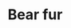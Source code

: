 ---
layout: item
title: Bear fur
item-id: 948
datatable: true
id: 948
name: "Bear fur"
monsters:
  - id: 299
    name: "Gunthor the brave"
    combat_level: 29
    wiki_url: "https://oldschool.runescape.wiki/w/Gunthor_the_brave"
    drops:
      - quantity: "1"
        noted: false
        rarity: 0.0078125
    image: "https://oldschool.runescape.wiki/images/2/22/Gunthor_the_brave.png?5837c"
  - id: 2838
    name: "Grizzly bear"
    combat_level: 21
    wiki_url: "https://oldschool.runescape.wiki/w/Grizzly_bear#Level_21"
    drops:
      - quantity: "1"
        noted: false
        rarity: 1
    image: "https://oldschool.runescape.wiki/images/thumb/5/51/Grizzly_bear_%28level_21%29.png/1200px-Grizzly_bear_%28level_21%29.png?5c286"
  - id: 2839
    name: "Black bear"
    combat_level: 19
    wiki_url: "https://oldschool.runescape.wiki/w/Black_bear"
    drops:
      - quantity: "1"
        noted: false
        rarity: 1
    image: "https://oldschool.runescape.wiki/images/thumb/1/1c/Black_bear.png/1200px-Black_bear.png?f440b"
  - id: 3055
    name: "Barbarian"
    combat_level: 17
    wiki_url: "https://oldschool.runescape.wiki/w/Barbarian#Level_17_(Alberich)"
    drops:
      - quantity: "1"
        noted: false
        rarity: 0.0078125
      - quantity: "1"
        noted: false
        rarity: 0.0078125
    image: "https://oldschool.runescape.wiki/images/6/66/Barbarian_%28Fafner%29_chathead.png?3c6d0"
  - id: 3056
    name: "Barbarian"
    combat_level: 10
    wiki_url: "https://oldschool.runescape.wiki/w/Barbarian#Level_10_(Fafner)"
    drops:
      - quantity: "1"
        noted: false
        rarity: 0.0078125
      - quantity: "1"
        noted: false
        rarity: 0.0078125
    image: "https://oldschool.runescape.wiki/images/6/66/Barbarian_%28Fafner%29_chathead.png?3c6d0"
  - id: 3057
    name: "Barbarian"
    combat_level: 17
    wiki_url: "https://oldschool.runescape.wiki/w/Barbarian#Level_17_(Fasolt)"
    drops:
      - quantity: "1"
        noted: false
        rarity: 0.0078125
      - quantity: "1"
        noted: false
        rarity: 0.0078125
    image: "https://oldschool.runescape.wiki/images/6/66/Barbarian_%28Fafner%29_chathead.png?3c6d0"
  - id: 3058
    name: "Barbarian"
    combat_level: 17
    wiki_url: "https://oldschool.runescape.wiki/w/Barbarian#Level_17_(Siegmund)"
    drops:
      - quantity: "1"
        noted: false
        rarity: 0.0078125
      - quantity: "1"
        noted: false
        rarity: 0.0078125
    image: "https://oldschool.runescape.wiki/images/6/66/Barbarian_%28Fafner%29_chathead.png?3c6d0"
  - id: 3059
    name: "Barbarian"
    combat_level: 10
    wiki_url: "https://oldschool.runescape.wiki/w/Barbarian#Level_10_(Siegfried)"
    drops:
      - quantity: "1"
        noted: false
        rarity: 0.0078125
      - quantity: "1"
        noted: false
        rarity: 0.0078125
    image: "https://oldschool.runescape.wiki/images/6/66/Barbarian_%28Fafner%29_chathead.png?3c6d0"
  - id: 3060
    name: "Barbarian"
    combat_level: 10
    wiki_url: "https://oldschool.runescape.wiki/w/Barbarian#Level_10_(Lydspor)"
    drops:
      - quantity: "1"
        noted: false
        rarity: 0.0078125
      - quantity: "1"
        noted: false
        rarity: 0.0078125
    image: "https://oldschool.runescape.wiki/images/6/66/Barbarian_%28Fafner%29_chathead.png?3c6d0"
  - id: 3061
    name: "Barbarian"
    combat_level: 10
    wiki_url: "https://oldschool.runescape.wiki/w/Barbarian#Level_10_(Hagen)"
    drops:
      - quantity: "1"
        noted: false
        rarity: 0.0078125
      - quantity: "1"
        noted: false
        rarity: 0.0078125
    image: "https://oldschool.runescape.wiki/images/6/66/Barbarian_%28Fafner%29_chathead.png?3c6d0"
  - id: 3062
    name: "Barbarian"
    combat_level: 17
    wiki_url: "https://oldschool.runescape.wiki/w/Barbarian#Level_17_(Minarch)"
    drops:
      - quantity: "1"
        noted: false
        rarity: 0.0078125
      - quantity: "1"
        noted: false
        rarity: 0.0078125
    image: "https://oldschool.runescape.wiki/images/6/66/Barbarian_%28Fafner%29_chathead.png?3c6d0"
  - id: 3064
    name: "Barbarian"
    combat_level: 10
    wiki_url: "https://oldschool.runescape.wiki/w/Barbarian#Level_10_(Wotan)"
    drops:
      - quantity: "1"
        noted: false
        rarity: 0.0078125
      - quantity: "1"
        noted: false
        rarity: 0.0078125
    image: "https://oldschool.runescape.wiki/images/6/66/Barbarian_%28Fafner%29_chathead.png?3c6d0"
  - id: 3065
    name: "Barbarian"
    combat_level: 10
    wiki_url: "https://oldschool.runescape.wiki/w/Barbarian#Level_10_(Acelin)"
    drops:
      - quantity: "1"
        noted: false
        rarity: 0.0078125
      - quantity: "1"
        noted: false
        rarity: 0.0078125
    image: "https://oldschool.runescape.wiki/images/6/66/Barbarian_%28Fafner%29_chathead.png?3c6d0"
  - id: 3066
    name: "Barbarian"
    combat_level: 10
    wiki_url: "https://oldschool.runescape.wiki/w/Barbarian#Level_10_(Adelino)"
    drops:
      - quantity: "1"
        noted: false
        rarity: 0.0078125
      - quantity: "1"
        noted: false
        rarity: 0.0078125
    image: "https://oldschool.runescape.wiki/images/6/66/Barbarian_%28Fafner%29_chathead.png?3c6d0"
  - id: 3067
    name: "Barbarian"
    combat_level: 10
    wiki_url: "https://oldschool.runescape.wiki/w/Barbarian#Level_10_(Adolpho)"
    drops:
      - quantity: "1"
        noted: false
        rarity: 0.0078125
      - quantity: "1"
        noted: false
        rarity: 0.0078125
    image: "https://oldschool.runescape.wiki/images/6/66/Barbarian_%28Fafner%29_chathead.png?3c6d0"
  - id: 3068
    name: "Barbarian"
    combat_level: 15
    wiki_url: "https://oldschool.runescape.wiki/w/Barbarian#Level_15_(Aitan)"
    drops:
      - quantity: "1"
        noted: false
        rarity: 0.0078125
      - quantity: "1"
        noted: false
        rarity: 0.0078125
    image: "https://oldschool.runescape.wiki/images/6/66/Barbarian_%28Fafner%29_chathead.png?3c6d0"
  - id: 3069
    name: "Barbarian"
    combat_level: 17
    wiki_url: "https://oldschool.runescape.wiki/w/Barbarian#Level_17_(Brunnhilde)"
    drops:
      - quantity: "1"
        noted: false
        rarity: 0.0078125
      - quantity: "1"
        noted: false
        rarity: 0.0078125
    image: "https://oldschool.runescape.wiki/images/6/66/Barbarian_%28Fafner%29_chathead.png?3c6d0"
  - id: 3070
    name: "Barbarian"
    combat_level: 10
    wiki_url: "https://oldschool.runescape.wiki/w/Barbarian#Level_10_(Gutrune)"
    drops:
      - quantity: "1"
        noted: false
        rarity: 0.0078125
      - quantity: "1"
        noted: false
        rarity: 0.0078125
    image: "https://oldschool.runescape.wiki/images/6/66/Barbarian_%28Fafner%29_chathead.png?3c6d0"
  - id: 3071
    name: "Barbarian"
    combat_level: 10
    wiki_url: "https://oldschool.runescape.wiki/w/Barbarian#Level_10_(Edelschwarz)"
    drops:
      - quantity: "1"
        noted: false
        rarity: 0.0078125
      - quantity: "1"
        noted: false
        rarity: 0.0078125
    image: "https://oldschool.runescape.wiki/images/6/66/Barbarian_%28Fafner%29_chathead.png?3c6d0"
  - id: 3072
    name: "Barbarian"
    combat_level: 9
    wiki_url: "https://oldschool.runescape.wiki/w/Barbarian#Level_9_(Sieglinde)"
    drops:
      - quantity: "1"
        noted: false
        rarity: 0.0078125
      - quantity: "1"
        noted: false
        rarity: 0.0078125
    image: "https://oldschool.runescape.wiki/images/6/66/Barbarian_%28Fafner%29_chathead.png?3c6d0"
  - id: 3262
    name: "Barbarian"
    combat_level: 8
    wiki_url: "https://oldschool.runescape.wiki/w/Barbarian#Level_8"
    drops:
      - quantity: "1"
        noted: false
        rarity: 0.0078125
      - quantity: "1"
        noted: false
        rarity: 0.0078125
    image: "https://oldschool.runescape.wiki/images/6/66/Barbarian_%28Fafner%29_chathead.png?3c6d0"
---